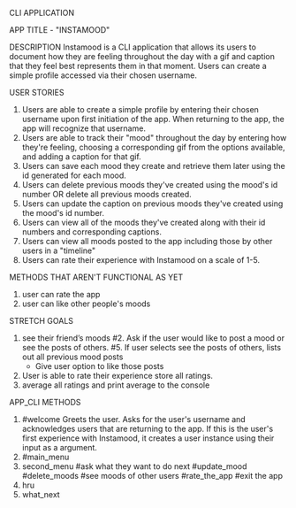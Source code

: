 CLI APPLICATION

APP TITLE - "INSTAMOOD"

DESCRIPTION
Instamood is a CLI application that allows its users to document how they are feeling throughout the day with a gif and caption that they feel best represents them in that moment. Users can create a simple profile accessed via their chosen username.

USER STORIES
1. Users are able to create a simple profile by entering their chosen username upon first initiation of the app. When returning to the app, the app will recognize that username.
2. Users are able to track their "mood" throughout the day by entering how they're feeling, choosing a corresponding gif from the options available, and adding a caption for that gif.
3.	Users can save each mood they create and retrieve them later using the id generated for each mood.
4. Users can delete previous moods they've created using the mood's id number OR  delete all previous moods created.
5. Users can update the caption on previous moods they've created using the mood's id number.
6.	Users can view all of the moods they've created along with their id numbers and corresponding captions.
7. Users can view all moods posted to the app including those by other users in a "timeline"
8. Users can rate their experience with Instamood on a scale of 1-5.

METHODS THAT AREN'T FUNCTIONAL AS YET
1. user can rate the app
2. user can like other people's moods


STRETCH GOALS
1. see their friend’s moods
#2.	Ask if the user would like to post a mood or see the posts of others.
#5.	If user selects see the posts of others, lists out all previous mood posts
    - Give user option to like those posts
6.	User is able to rate their experience store all ratings.
7.	average all ratings and print average to the console




APP_CLI METHODS
1. #welcome
    Greets the user. Asks for the user's username and acknowledges users that are returning to the app. If this is the user's first experience with Instamood, it creates a user instance using their input as a argument.
2.  #main_menu
3. second_menu
    #ask what they want to do next
    #update_mood
    #delete_moods
    #see moods of other users
    #rate_the_app
    #exit the app
4. hru
5. what_next
